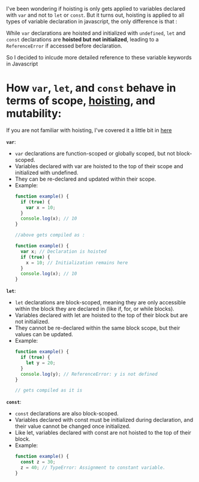 I've been wondering if hoisting is only gets applied to variables declared with `var` and not to `let` or `const`. But it turns out, hoisting is applied to all types of variable declaration in javascript, the only difference is that : 

While `var` declarations are hoisted and initialized with `undefined`, `let` and `const` declarations are __hoisted but not initialized__, leading to a `ReferenceError` if accessed before declaration.

So I decided to inlcude more detailed reference to these variable keywords in Javascript

# How `var`, `let`, and `const` behave in terms of scope, [hoisting](https://developer.mozilla.org/en-US/docs/Glossary/Hoisting), and mutability:

If you are not familiar with hoisting, I've covered it a little bit in [here](https://github.com/abroroo/til/blob/main/Javascript/Hoisting%20-%20Function%20Declaration%20vs%20Arrow%20Function.md)

__`var`__:

 - `var` declarations are function-scoped or globally scoped, but not block-scoped.
 - Variables declared with var are hoisted to the top of their scope and initialized with undefined.
 - They can be re-declared and updated within their scope.
 - Example:
     ```javaScript
     function example() {
       if (true) {
         var x = 10;
       }
       console.log(x); // 10
     }

     //above gets compiled as :

     function example() {
       var x; // Declaration is hoisted
       if (true) {
         x = 10; // Initialization remains here
       }
       console.log(x); // 10
     }

     ```
__`let`__:

 - `let` declarations are block-scoped, meaning they are only accessible within the block they are declared in (like if, for, or while blocks).
 - Variables declared with let are hoisted to the top of their block but are not initialized.
 - They cannot be re-declared within the same block scope, but their values can be updated.
 - Example:
    ```javascript
    function example() {
      if (true) {
        let y = 20;
      }
      console.log(y); // ReferenceError: y is not defined
    }

    // gets compiled as it is 
    ```
__`const`__:

 - `const` declarations are also block-scoped.
 - Variables declared with const must be initialized during declaration, and their value cannot be changed once initialized.
 - Like let, variables declared with const are not hoisted to the top of their block.
 - Example:
    ```javascript
    function example() {
      const z = 30;
      z = 40; // TypeError: Assignment to constant variable.
    }
    ```
